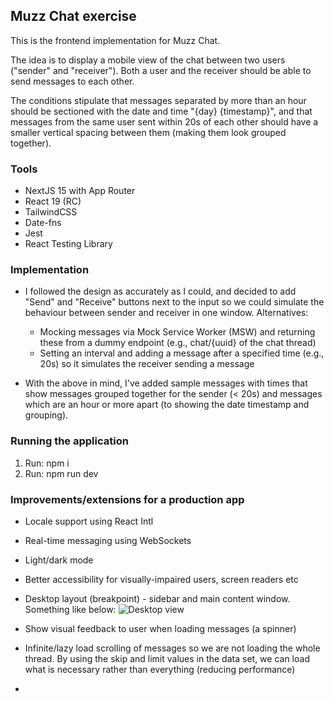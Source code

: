 ## Muzz Chat exercise
This is the frontend implementation for Muzz Chat.

The idea is to display a mobile view of the chat between two users ("sender" and "receiver"). Both a user and the receiver should be able to send
messages to each other.

The conditions stipulate that messages separated by more than an hour should be sectioned with the date and time "{day} {timestamp}", and that messages from the same user sent within 20s of each other should have a smaller vertical spacing between them (making them look grouped together).

### Tools
 - NextJS 15 with App Router
 - React 19 (RC)
 - TailwindCSS
 - Date-fns
 - Jest
 - React Testing Library

### Implementation
- I followed the design as accurately as I could, and decided to add "Send" and "Receive" buttons next to the input so we could simulate the behaviour between sender and receiver in one window. Alternatives:
    -   Mocking messages via Mock Service Worker (MSW) and returning these from a dummy endpoint (e.g., chat/{uuid} of the chat thread)
    -   Setting an interval and adding a message after a specified time (e.g., 20s) so it simulates the receiver sending a message

- With the above in mind, I've added sample messages with times that show messages grouped together for the sender (< 20s) and messages which are an hour or more apart (to showing the date timestamp and grouping).

### Running the application
1. Run: npm i
2. Run: npm run dev

### Improvements/extensions for a production app
- Locale support using React Intl
- Real-time messaging using WebSockets
- Light/dark mode
- Better accessibility for visually-impaired users, screen readers etc
- Desktop layout (breakpoint) - sidebar and main content window. Something like below:
    ![Desktop view](./assets/desktop-view.png)

- Show visual feedback to user when loading messages (a spinner)
- Infinite/lazy load scrolling of messages so we are not loading the whole thread. By using the skip and limit values in the data set, we can load what is necessary rather than everything (reducing performance)
- 
